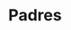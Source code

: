---
title: Padres
crosslinks:
- reddit_stream
- PadresFarm
- SanDiegoGulls
- monsterdongs
- Brewers
- CFBStreams
- WahoosTipi
- letsgofish
- sandiego
- MLS
- SFGiants
- Nationals
- nfl
- KCRoyals
- CFB
- '2016'
- copypasta
- Dodgers
- minnesotatwins
- asu
---